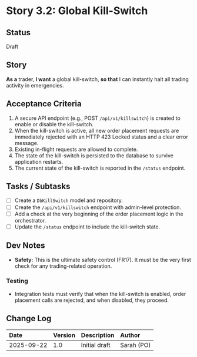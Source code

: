 # Story 3.2: Global Kill-Switch

## Status
Draft

## Story
**As a** trader,
**I want** a global kill-switch,
**so that** I can instantly halt all trading activity in emergencies.

## Acceptance Criteria
1. A secure API endpoint (e.g., POST `/api/v1/killswitch`) is created to enable or disable the kill-switch.
2. When the kill-switch is active, all new order placement requests are immediately rejected with an HTTP 423 Locked status and a clear error message.
3. Existing in-flight requests are allowed to complete.
4. The state of the kill-switch is persisted to the database to survive application restarts.
5. The current state of the kill-switch is reported in the `/status` endpoint.

## Tasks / Subtasks
- [ ] Create a `DbKillSwitch` model and repository.
- [ ] Create the `/api/v1/killswitch` endpoint with admin-level protection.
- [ ] Add a check at the very beginning of the order placement logic in the orchestrator.
- [ ] Update the `/status` endpoint to include the kill-switch state.

## Dev Notes
- **Safety:** This is the ultimate safety control (FR17). It must be the very first check for any trading-related operation.

### Testing
- Integration tests must verify that when the kill-switch is enabled, order placement calls are rejected, and when disabled, they proceed.

## Change Log
| Date | Version | Description | Author |
| :--- | :--- | :--- | :--- |
| 2025-09-22 | 1.0 | Initial draft | Sarah (PO) |
